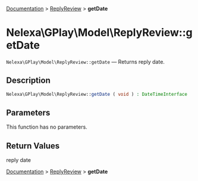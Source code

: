 [Documentation](../../README.md) > [ReplyReview](README.md) > **getDate**

# Nelexa\GPlay\Model\ReplyReview::getDate
`Nelexa\GPlay\Model\ReplyReview::getDate` — Returns reply date.

## Description
```php
Nelexa\GPlay\Model\ReplyReview::getDate ( void ) : DateTimeInterface
```

## Parameters
This function has no parameters.

## Return Values
reply date

[Documentation](../../README.md) > [ReplyReview](README.md) > **getDate**
